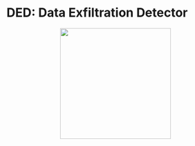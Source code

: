 
# DED: Data Exfiltration Detector

<p align="center">
  <img width="256" height="256" src="https://github.com/mr-umar/DED/assets/92973740/7a865a54-9611-480a-a177-111402029c09">
</p>




